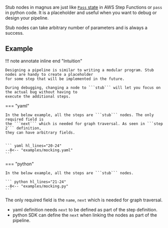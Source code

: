 Stub nodes in magnus are just like
[```Pass``` state](https://docs.aws.amazon.com/step-functions/latest/dg/amazon-states-language-pass-state.html)
in AWS Step Functions or ```pass``` in python code. It is a placeholder and useful when you want to debug or
design your pipeline.

Stub nodes can take arbitrary number of parameters and is always a success.

## Example

!!! note annotate inline end "Intuition"

    Designing a pipeline is similar to writing a modular program. Stub nodes are handy to create a placeholder
    for some step that will be implemented in the future.

    During debugging, changing a node to ```stub``` will let you focus on the actual bug without having to
    execute the additional steps.


=== "yaml"

    In the below example, all the steps are ```stub``` nodes. The only required field is
    the ```next``` which is needed for graph traversal. As seen in ```step 2``` definition,
    they can have arbitrary fields.


    ``` yaml hl_lines="20-24"
    --8<-- "examples/mocking.yaml"
    ```

=== "python"

    In the below example, all the steps are ```stub``` nodes.

    ``` python hl_lines="21-24"
    --8<-- "examples/mocking.py"
    ```

The only required field is the ```name```, ```next``` which is needed for graph traversal.

- yaml definition needs ```next``` to be defined as part of the step definition.
- python SDK can define the ```next``` when linking the nodes as part of the pipeline.
